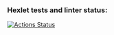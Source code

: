 ### Hexlet tests and linter status:
[![Actions Status](https://github.com/zzpillau/fastify-web-development-project-6/actions/workflows/hexlet-check.yml/badge.svg)](https://github.com/zzpillau/fastify-web-development-project-6/actions)